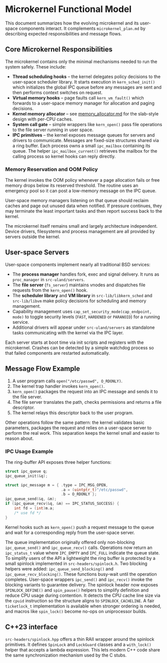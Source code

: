 # Microkernel Functional Model

This document summarizes how the evolving microkernel and its user-space
components interact.  It complements `microkernel_plan.md` by describing
expected responsibilities and message flows.

## Core Microkernel Responsibilities

The microkernel contains only the minimal mechanisms needed to run the
system safely.  These include:

- **Thread scheduling hooks** – the kernel delegates policy decisions to the
  user-space scheduler library.  It starts execution in `kern_sched_init()`
  which initializes the global IPC queue before any messages are sent and
  then performs context switches on request.
- **Virtual memory hooks** – page faults call `kern_vm_fault()` which forwards
  to a user-space memory manager for allocation and paging decisions.
- **Kernel memory allocator** – see [memory_allocator.md](memory_allocator.md)
  for the slab-style design with per-CPU caches.
- **System call gate** – simple wrappers like `kern_open()` pass file
  operations to the file server running in user space.
 - **IPC primitives** – the kernel exposes message queues for servers and
   drivers to communicate.  Messages are fixed-size structures shared via a ring buffer.
   Each process owns a small `ipc_mailbox` containing its queue.  The helper
   `ipc_mailbox_current()` retrieves the mailbox for the calling process so
   kernel hooks can reply directly.
### Memory Reservation and OOM Policy

The kernel invokes the OOM policy whenever a page allocation fails or free memory drops below its reserved threshold. The routine uses an emergency pool so it can post a low-memory message on the IPC queue.

User-space memory managers listening on that queue should reclaim caches and page out unused data when notified. If pressure continues, they may terminate the least important tasks and then report success back to the kernel.

The microkernel itself remains small and largely architecture independent.
Device drivers, filesystems and process management are all provided by
servers outside the kernel.

## User-space Servers

User-space components implement nearly all traditional BSD services:

- The **process manager** handles fork, exec and signal delivery.  It runs as
  `proc_manager` in `src-uland/servers`.
- The **file server** (`fs_server`) maintains vnodes and dispatches file
  requests from the `kern_open()` hook.
- The **scheduler library** and **VM library** in `src-lib/libkern_sched`
  and `src-lib/libvm` make policy decisions for scheduling and memory
  management.
- Capability management uses `cap_set_security_mode(cap_endpoint, mode)` to
  toggle security levels (`FAST`, `HARDENED` or `PARANOID`) for a running
  service.
- Additional drivers will appear under `src-uland/servers` as standalone
  tasks communicating with the kernel via the IPC layer.

Each server starts at boot time via init scripts and registers with the
microkernel.  Crashes can be detected by a simple watchdog process so that
failed components are restarted automatically.

## Message Flow Example

1. A user program calls `open("/etc/passwd", O_RDONLY)`.
2. The kernel trap handler invokes `kern_open()`.
3. `kern_open()` packages the request into an IPC message and sends it to
   the file server.
4. The file server translates the path, checks permissions and returns a file
   descriptor.
5. The kernel relays this descriptor back to the user program.

Other operations follow the same pattern: the kernel validates basic
parameters, packages the request and relies on a user-space server to
perform the real work.  This separation keeps the kernel small and easier
to reason about.


### IPC Usage Example

The ring-buffer API exposes three helper functions:

```c
struct ipc_queue q;
ipc_queue_init(&q);

struct ipc_message m = { .type = IPC_MSG_OPEN,
                         .a = (uintptr_t)"/etc/passwd",
                         .b = O_RDONLY };
ipc_queue_send(&q, &m);
if (ipc_queue_recv(&q, &m) == IPC_STATUS_SUCCESS) {
    int fd = (int)m.a;
    /* use fd */
}
```

Kernel hooks such as `kern_open()` push a request message to the queue and wait
for a corresponding reply from the user-space server.

The queue implementation originally offered only non-blocking `ipc_queue_send()`
and `ipc_queue_recv()` calls.  Operations now return an `ipc_status_t`
value where `IPC_EMPTY` and `IPC_FULL` indicate the queue state.  To
simplify users of the API a lightweight
the ring buffer is protected by a small spinlock implemented in
`src-headers/spinlock.h`. Two blocking helpers were added:
`ipc_queue_send_blocking()` and `ipc_queue_recv_blocking()`.  These functions
busy-wait until the operation completes.  User-space wrappers `ipc_send()` and
`ipc_recv()` invoke the blocking variants to guarantee delivery.
The spinlock header now exposes `SPINLOCK_DEFINE()` and `spin_pause()`
helpers to simplify definition and reduce CPU usage during contention.
It detects the CPU cache line size via the `cpuid` instruction so the
structure aligns to `SPINLOCK_CACHELINE`.  A fair `ticketlock_t`
implementation is available when stronger ordering is needed, and
macros like `spin_lock()` become no-ops on uniprocessor builds.

## C++23 interface

`src-headers/spinlock.hpp` offers a thin RAII wrapper around the
spinlock primitives.  It defines `SpinLock` and `LockGuard` classes
and a `with_lock()` helper that accepts a lambda expression.  This
lets modern C++ code share the same synchronization mechanism used by
the C stubs.
